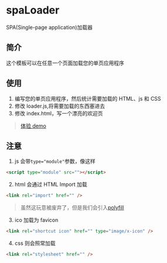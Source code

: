 # spaLoader

SPA(Single-page application)加载器

## 简介

这个模板可以在任意一个页面加载您的单页应用程序

## 使用

1. 编写您的单页应用程序，然后统计需要加载的 HTML、js 和 CSS
2. 修改 loader.js,将需要加载的东西塞进去
3. 修改 index.html，写一个漂亮的欢迎页

> <a href="javascript:%5B%22http://127.0.0.1:5500/js/loader.js%22%5D.forEach(function%20(e,%20s)%20%7B((s%20=%20document.createElement(%22script%22)).src%20=%20e),document.head.appendChild(s)%7D)" onclick="alert('请将本链接加入收藏夹');return false" >体验 demo</a>

## 注意

1. js 会带`type="module"`参数，像这样

```html
<script type="module" src=""></script>
```

2. html 会通过 HTML Import 加载

```html
<link rel="import" href="" />
```

> 虽然这玩意被废弃了，但是我们会引入[polyfill](https://www.npmjs.com/package/@webcomponents/html-imports)

3. ico 加载为 favicon

```html
<link rel="shortcut icon" href="" type="image/x-icon" />
```

4. css 则会照常加载

```html
<link rel="stylesheet" href="" />
```
